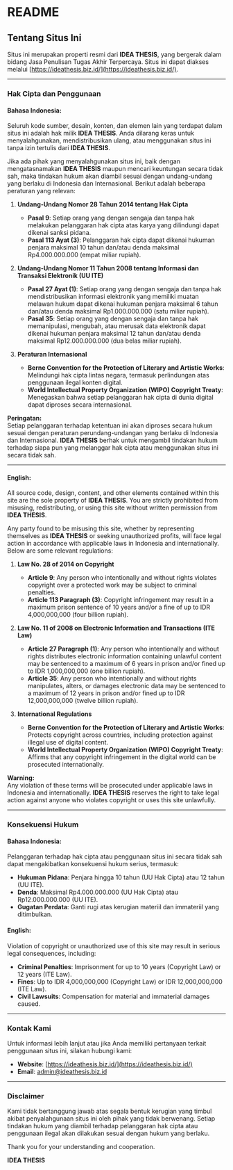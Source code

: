 # README

## Tentang Situs Ini

Situs ini merupakan properti resmi dari **IDEA THESIS**, yang bergerak dalam bidang Jasa Penulisan Tugas Akhir Terpercaya. Situs ini dapat diakses melalui [https://ideathesis.biz.id/](https://ideathesis.biz.id/).

---

### Hak Cipta dan Penggunaan

#### Bahasa Indonesia:
Seluruh kode sumber, desain, konten, dan elemen lain yang terdapat dalam situs ini adalah hak milik **IDEA THESIS**. Anda dilarang keras untuk menyalahgunakan, mendistribusikan ulang, atau menggunakan situs ini tanpa izin tertulis dari **IDEA THESIS**.

Jika ada pihak yang menyalahgunakan situs ini, baik dengan mengatasnamakan **IDEA THESIS** maupun mencari keuntungan secara tidak sah, maka tindakan hukum akan diambil sesuai dengan undang-undang yang berlaku di Indonesia dan Internasional. Berikut adalah beberapa peraturan yang relevan:

1. **Undang-Undang Nomor 28 Tahun 2014 tentang Hak Cipta**  
   - **Pasal 9**: Setiap orang yang dengan sengaja dan tanpa hak melakukan pelanggaran hak cipta atas karya yang dilindungi dapat dikenai sanksi pidana.
   - **Pasal 113 Ayat (3)**: Pelanggaran hak cipta dapat dikenai hukuman penjara maksimal 10 tahun dan/atau denda maksimal Rp4.000.000.000 (empat miliar rupiah).

2. **Undang-Undang Nomor 11 Tahun 2008 tentang Informasi dan Transaksi Elektronik (UU ITE)**  
   - **Pasal 27 Ayat (1)**: Setiap orang yang dengan sengaja dan tanpa hak mendistribusikan informasi elektronik yang memiliki muatan melawan hukum dapat dikenai hukuman penjara maksimal 6 tahun dan/atau denda maksimal Rp1.000.000.000 (satu miliar rupiah).
   - **Pasal 35**: Setiap orang yang dengan sengaja dan tanpa hak memanipulasi, mengubah, atau merusak data elektronik dapat dikenai hukuman penjara maksimal 12 tahun dan/atau denda maksimal Rp12.000.000.000 (dua belas miliar rupiah).

3. **Peraturan Internasional**  
   - **Berne Convention for the Protection of Literary and Artistic Works**: Melindungi hak cipta lintas negara, termasuk perlindungan atas penggunaan ilegal konten digital.
   - **World Intellectual Property Organization (WIPO) Copyright Treaty**: Menegaskan bahwa setiap pelanggaran hak cipta di dunia digital dapat diproses secara internasional.

**Peringatan:**  
Setiap pelanggaran terhadap ketentuan ini akan diproses secara hukum sesuai dengan peraturan perundang-undangan yang berlaku di Indonesia dan Internasional. **IDEA THESIS** berhak untuk mengambil tindakan hukum terhadap siapa pun yang melanggar hak cipta atau menggunakan situs ini secara tidak sah.

---

#### English:
All source code, design, content, and other elements contained within this site are the sole property of **IDEA THESIS**. You are strictly prohibited from misusing, redistributing, or using this site without written permission from **IDEA THESIS**.

Any party found to be misusing this site, whether by representing themselves as **IDEA THESIS** or seeking unauthorized profits, will face legal action in accordance with applicable laws in Indonesia and internationally. Below are some relevant regulations:

1. **Law No. 28 of 2014 on Copyright**  
   - **Article 9**: Any person who intentionally and without rights violates copyright over a protected work may be subject to criminal penalties.
   - **Article 113 Paragraph (3)**: Copyright infringement may result in a maximum prison sentence of 10 years and/or a fine of up to IDR 4,000,000,000 (four billion rupiah).

2. **Law No. 11 of 2008 on Electronic Information and Transactions (ITE Law)**  
   - **Article 27 Paragraph (1)**: Any person who intentionally and without rights distributes electronic information containing unlawful content may be sentenced to a maximum of 6 years in prison and/or fined up to IDR 1,000,000,000 (one billion rupiah).
   - **Article 35**: Any person who intentionally and without rights manipulates, alters, or damages electronic data may be sentenced to a maximum of 12 years in prison and/or fined up to IDR 12,000,000,000 (twelve billion rupiah).

3. **International Regulations**  
   - **Berne Convention for the Protection of Literary and Artistic Works**: Protects copyright across countries, including protection against illegal use of digital content.
   - **World Intellectual Property Organization (WIPO) Copyright Treaty**: Affirms that any copyright infringement in the digital world can be prosecuted internationally.

**Warning:**  
Any violation of these terms will be prosecuted under applicable laws in Indonesia and internationally. **IDEA THESIS** reserves the right to take legal action against anyone who violates copyright or uses this site unlawfully.

---

### Konsekuensi Hukum

#### Bahasa Indonesia:
Pelanggaran terhadap hak cipta atau penggunaan situs ini secara tidak sah dapat mengakibatkan konsekuensi hukum serius, termasuk:
- **Hukuman Pidana**: Penjara hingga 10 tahun (UU Hak Cipta) atau 12 tahun (UU ITE).
- **Denda**: Maksimal Rp4.000.000.000 (UU Hak Cipta) atau Rp12.000.000.000 (UU ITE).
- **Gugatan Perdata**: Ganti rugi atas kerugian materiil dan immateriil yang ditimbulkan.

#### English:
Violation of copyright or unauthorized use of this site may result in serious legal consequences, including:
- **Criminal Penalties**: Imprisonment for up to 10 years (Copyright Law) or 12 years (ITE Law).
- **Fines**: Up to IDR 4,000,000,000 (Copyright Law) or IDR 12,000,000,000 (ITE Law).
- **Civil Lawsuits**: Compensation for material and immaterial damages caused.

---

### Kontak Kami

Untuk informasi lebih lanjut atau jika Anda memiliki pertanyaan terkait penggunaan situs ini, silakan hubungi kami:

- **Website**: [https://ideathesis.biz.id/](https://ideathesis.biz.id/)
- **Email**: [admin@ideathesis.biz.id](mailto:admin@ideathesis.biz.id)

---

### Disclaimer

Kami tidak bertanggung jawab atas segala bentuk kerugian yang timbul akibat penyalahgunaan situs ini oleh pihak yang tidak berwenang. Setiap tindakan hukum yang diambil terhadap pelanggaran hak cipta atau penggunaan ilegal akan dilakukan sesuai dengan hukum yang berlaku.

Thank you for your understanding and cooperation.

**IDEA THESIS**
